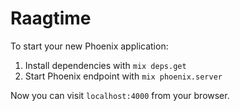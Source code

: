 # Raagtime

To start your new Phoenix application:

1. Install dependencies with `mix deps.get`
2. Start Phoenix endpoint with `mix phoenix.server`

Now you can visit `localhost:4000` from your browser.
